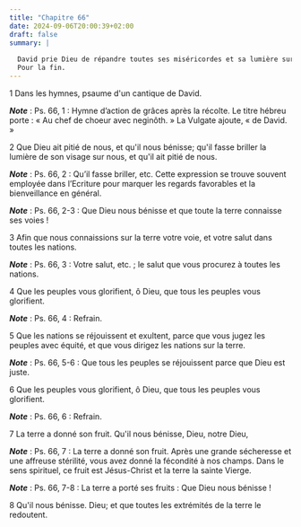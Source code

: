 ```yaml
---
title: "Chapitre 66"
date: 2024-09-06T20:00:39+02:00
draft: false
summary: |
  
  David prie Dieu de répandre toutes ses miséricordes et sa lumière sur son peuple, et de remplir de joie toutes les nations en envoyant le Sauveur, qu’il doit leur donner.
  Pour la fin.
---
```



1 Dans les hymnes, psaume d'un cantique de David.

***Note*** :  Ps. 66, 1 : Hymne d’action de grâces après la récolte. Le titre hébreu porte : « Au chef de choeur avec neginôth. » La Vulgate ajoute, « de David. »


2 Que Dieu ait pitié de nous, et qu'il nous bénisse; qu'il fasse briller la lumière de son visage sur nous, et qu'il ait pitié de nous.

***Note*** :  Ps. 66, 2 : Qu’il fasse briller, etc. Cette expression se trouve souvent employée dans l’Ecriture pour marquer les regards favorables et la bienveillance en général.

***Note*** :  Ps. 66, 2-3 : Que Dieu nous bénisse et que toute la terre connaisse ses voies !

3 Afin que nous connaissions sur la terre votre voie, et votre salut dans toutes les nations.

***Note*** :  Ps. 66, 3 : Votre salut, etc. ; le salut que vous procurez à toutes les nations.


4 Que les peuples vous glorifient, ô Dieu, que tous les peuples vous glorifient.

***Note*** :  Ps. 66, 4 : Refrain.


5 Que les nations se réjouissent et exultent, parce que vous jugez les peuples avec équité, et que vous dirigez les nations sur la terre.

***Note*** :  Ps. 66, 5-6 : Que tous les peuples se réjouissent parce que Dieu est juste.


6 Que les peuples vous glorifient, ô Dieu, que tous les peuples vous glorifient.

***Note*** :  Ps. 66, 6 : Refrain.


7 La terre a donné son fruit. Qu'il nous bénisse, Dieu, notre Dieu,

***Note*** :  Ps. 66, 7 : La terre a donné son fruit. Après une grande sécheresse et une affreuse stérilité, vous avez donné la fécondité à nos champs. Dans le sens spirituel, ce fruit est Jésus-Christ et la terre la sainte Vierge.

***Note*** :  Ps. 66, 7-8 : La terre a porté ses fruits : Que Dieu nous bénisse !

8 Qu'il nous bénisse. Dieu; et que toutes les extrémités de la terre le redoutent.

